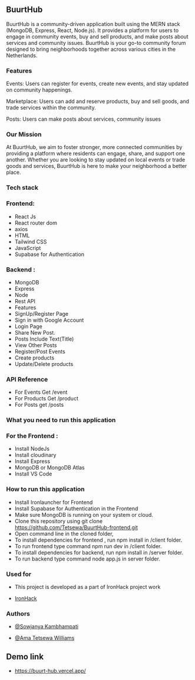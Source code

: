 ## BuurtHub
BuurtHub is a community-driven application built using the MERN stack (MongoDB, Express, React, Node.js). It provides a platform for users to engage in community events, buy and sell products, and make posts about services and community issues. BuurtHub is your go-to community forum designed to bring neighborhoods together across various cities in the Netherlands.

### Features

Events: Users can register for events, create new events, and stay updated on community happenings.

Marketplace: Users can add and reserve products, buy and sell goods, and trade services within the community.

Posts: Users can make posts about services, community issues

### Our Mission
At BuurtHub, we aim to foster stronger, more connected communities by providing a platform where residents can engage, share, and support one another. Whether you are looking to stay updated on local events or trade goods and services, BuurtHub is here to make your neighborhood a better place.

### Tech stack

### Frontend:

- React Js
- React router dom
- axios
- HTML
- Tailwind CSS
- JavaScript
- Supabase for Authentication

### Backend :

- MongoDB
- Express
- Node
- Rest API
- Features
- SignUp/Register Page
- Sign in with Google Account
- Login Page
- Share New Post.
- Posts Include Text(Title)
- View Other Posts
- Register/Post Events
- Create products
- Update/Delete products

  
### API Reference

- For Events Get /event
- For Products Get /product
- For Posts get /posts

  
### What you need to run this application

### For the Frontend :

- Install NodeJs
- Install cloudinary
- Install Express
- MongoDB or MongoDB Atlas
- Install VS Code
  
###  How to run this application

- Install Ironlauncher for Frontend
- Install Supabase for Authentication in the Frontend
- Make sure MongoDB is running on your system or cloud.
- Clone this repository using git clone https://github.com/Tetsewa/BuurtHub-frontend.git
- Open command line in the cloned folder,
- To install dependencies for frontend , run npm install in /client folder.
- To run frontend type command npm run dev in /client folder.
- To install dependencies for backend, run npm install in /server folder.
- To run backend type command node app.js in server folder.

  
### Used for

- This project is developed as a part of IronHack project work

- [ IronHack](https://www.ironhack.com/)

### Authors

- [@Sowjanya Kambhampati](https://github.com/sowjanyakambhampati)

- [@Ama Tetsewa Williams](https://github.com/Tetsewa)

## Demo link

- https://buurt-hub.vercel.app/

